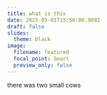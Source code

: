 ```yaml
---
title: what is this
date: 2023-05-01T15:56:00.909Z
draft: false
slides:
  theme: black
image:
  filename: featured
  focal_point: Smart
  preview_only: false
---
```

t﻿here was two small cows